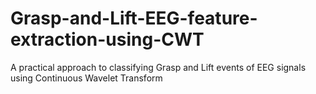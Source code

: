 # Grasp-and-Lift-EEG-feature-extraction-using-CWT
A practical approach to classifying Grasp and Lift events of EEG signals using Continuous Wavelet Transform
